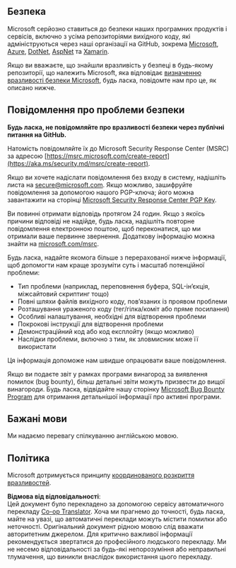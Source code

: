 <!--
CO_OP_TRANSLATOR_METADATA:
{
  "original_hash": "57f14126c1c6add76b3aef3844dfe4e3",
  "translation_date": "2025-06-17T16:21:18+00:00",
  "source_file": "SECURITY.md",
  "language_code": "uk"
}
-->
## Безпека

Microsoft серйозно ставиться до безпеки наших програмних продуктів і сервісів, включно з усіма репозиторіями вихідного коду, які адмініструються через наші організації на GitHub, зокрема [Microsoft](https://github.com/Microsoft), [Azure](https://github.com/Azure), [DotNet](https://github.com/dotnet), [AspNet](https://github.com/aspnet) та [Xamarin](https://github.com/xamarin).

Якщо ви вважаєте, що знайшли вразливість у безпеці в будь-якому репозиторії, що належить Microsoft, яка відповідає [визначенню вразливості безпеки Microsoft](https://aka.ms/security.md/definition), будь ласка, повідомте нам про це, як описано нижче.

## Повідомлення про проблеми безпеки

**Будь ласка, не повідомляйте про вразливості безпеки через публічні питання на GitHub.**

Натомість повідомляйте їх до Microsoft Security Response Center (MSRC) за адресою [https://msrc.microsoft.com/create-report](https://aka.ms/security.md/msrc/create-report).

Якщо ви хочете надіслати повідомлення без входу в систему, надішліть листа на [secure@microsoft.com](mailto:secure@microsoft.com). Якщо можливо, зашифруйте повідомлення за допомогою нашого PGP-ключа; його можна завантажити на сторінці [Microsoft Security Response Center PGP Key](https://aka.ms/security.md/msrc/pgp).

Ви повинні отримати відповідь протягом 24 годин. Якщо з якоїсь причини відповіді не надійде, будь ласка, надішліть повторне повідомлення електронною поштою, щоб переконатися, що ми отримали ваше первинне звернення. Додаткову інформацію можна знайти на [microsoft.com/msrc](https://www.microsoft.com/msrc).

Будь ласка, надайте якомога більше з перерахованої нижче інформації, щоб допомогти нам краще зрозуміти суть і масштаб потенційної проблеми:

  * Тип проблеми (наприклад, переповнення буфера, SQL-ін’єкція, міжсайтовий скриптинг тощо)
  * Повні шляхи файлів вихідного коду, пов’язаних із проявом проблеми
  * Розташування ураженого коду (тег/гілка/коміт або пряме посилання)
  * Особливі налаштування, необхідні для відтворення проблеми
  * Покрокові інструкції для відтворення проблеми
  * Демонстраційний код або код експлойту (якщо можливо)
  * Наслідки проблеми, включно з тим, як зловмисник може її використати

Ця інформація допоможе нам швидше опрацювати ваше повідомлення.

Якщо ви подаєте звіт у рамках програми винагород за виявлення помилок (bug bounty), більш детальні звіти можуть призвести до вищої винагороди. Будь ласка, відвідайте нашу сторінку [Microsoft Bug Bounty Program](https://aka.ms/security.md/msrc/bounty) для отримання детальнішої інформації про активні програми.

## Бажані мови

Ми надаємо перевагу спілкуванню англійською мовою.

## Політика

Microsoft дотримується принципу [координованого розкриття вразливостей](https://aka.ms/security.md/cvd).

**Відмова від відповідальності**:  
Цей документ було перекладено за допомогою сервісу автоматичного перекладу [Co-op Translator](https://github.com/Azure/co-op-translator). Хоча ми прагнемо до точності, будь ласка, майте на увазі, що автоматичні переклади можуть містити помилки або неточності. Оригінальний документ рідною мовою слід вважати авторитетним джерелом. Для критично важливої інформації рекомендується звертатися до професійного людського перекладу. Ми не несемо відповідальності за будь-які непорозуміння або неправильні тлумачення, що виникли внаслідок використання цього перекладу.